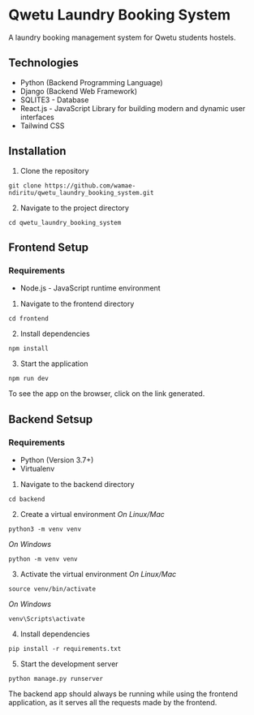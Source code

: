 # Qwetu Laundry Booking System
A laundry booking management system for Qwetu students hostels.

## Technologies
- Python (Backend Programming Language)
- Django (Backend Web Framework)
- SQLITE3 - Database 
- React.js - JavaScript Library for building modern and dynamic user interfaces
- Tailwind CSS

## Installation
1. Clone the repository 
```
git clone https://github.com/wamae-ndiritu/qwetu_laundry_booking_system.git
```

2. Navigate to the project directory
```
cd qwetu_laundry_booking_system
```

## Frontend Setup
### Requirements
- Node.js - JavaScript runtime environment

1. Navigate to the frontend directory
```
cd frontend
```

2. Install dependencies
```
npm install
```

3. Start the application
```
npm run dev
```
To see the app on the browser, click on the link generated.

## Backend Setsup
### Requirements
- Python (Version 3.7+)
- Virtualenv

1. Navigate to the backend directory
```
cd backend
```
2. Create a virtual environment
*On Linux/Mac*
```
python3 -m venv venv
```
*On Windows*
```
python -m venv venv
```
3. Activate the virtual environment
*On Linux/Mac*
```
source venv/bin/activate
```
*On Windows*
```
venv\Scripts\activate
```
4. Install dependencies
```
pip install -r requirements.txt
```
5. Start the development server
```
python manage.py runserver
```

The backend app should always be running while using the frontend application, as it serves all the requests made by the frontend.